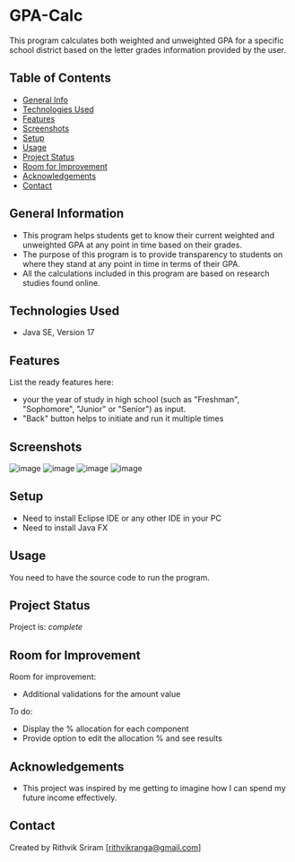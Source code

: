 # GPA-Calc

This program calculates both weighted and unweighted GPA for a specific school district based on the letter grades information provided by the user.

## Table of Contents
* [General Info](#general-information)
* [Technologies Used](#technologies-used)
* [Features](#features)
* [Screenshots](#screenshots)
* [Setup](#setup)
* [Usage](#usage)
* [Project Status](#project-status)
* [Room for Improvement](#room-for-improvement)
* [Acknowledgements](#acknowledgements)
* [Contact](#contact)
<!-- * [License](#license) -->


## General Information

- This program helps students get to know their current weighted and unweighted GPA at any point in time based on their grades. 
- The purpose of this program is to provide transparency to students on where they stand at any point in time in terms of their GPA.
- All the calculations included in this program are based on research studies found online. 


## Technologies Used
- Java SE, Version 17


## Features
List the ready features here:
- your the year of study in high school (such as "Freshman", "Sophomore", "Junior" or "Senior") as input.
- "Back" button helps to initiate and run it multiple times


## Screenshots

![image](https://user-images.githubusercontent.com/34558093/139171509-5b40039e-5ce6-480c-b440-9b9b0316227b.png)
![image](https://user-images.githubusercontent.com/34558093/139172078-18a1b823-841f-4d04-8836-a0f46eb65500.png)
![image](https://user-images.githubusercontent.com/34558093/139172106-27a5b305-7858-4969-b4b0-cd13e5a0787f.png)
![image](https://user-images.githubusercontent.com/34558093/139172136-90d6a50a-72fb-4e3f-b5aa-70820a6b11b3.png)


## Setup

- Need to install Eclipse IDE or any other IDE in your PC
- Need to install Java FX 


## Usage

You need to have the source code to run the program.


## Project Status
Project is: _complete_


## Room for Improvement

Room for improvement:
- Additional validations for the amount value

To do:
- Display the % allocation for each component
- Provide option to edit the allocation % and see results


## Acknowledgements

- This project was inspired by me getting to imagine how I can spend my future income effectively. 


## Contact
Created by Rithvik Sriram [rithvikranga@gmail.com]
